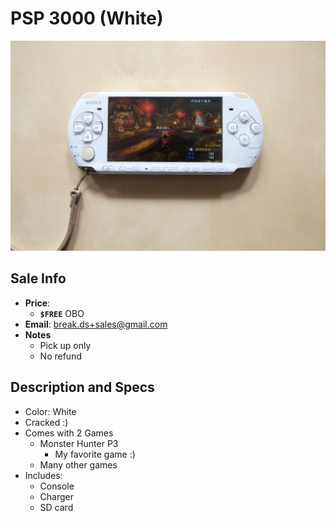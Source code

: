 # PSP 3000 (White)

![PSP](https://github.com/breakds/moving-sales/blob/master/photo/resized/psp_white.png)

## Sale Info

* **Price**: 
  * **`$FREE`** OBO
* **Email**: break.ds+sales@gmail.com
* **Notes** 
  * Pick up only
  * No refund

## Description and Specs

* Color: White
* Cracked :)
* Comes with 2 Games
  * Monster Hunter P3
    * My favorite game :)
  * Many other games
* Includes:
  * Console
  * Charger
  * SD card
